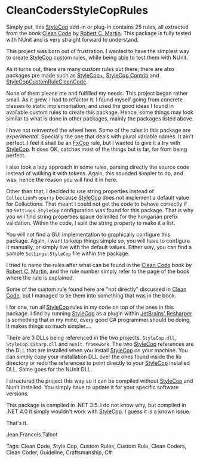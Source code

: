 # CleanCodersStyleCopRules #

Simply put, this [StyleCop](http://stylecop.codeplex.com/) add-in or plug-in contains  25 rules, all extracted from the book [Clean Code](http://www.amazon.com/Clean-Code-Handbook-Software-Craftsmanship/dp/0132350882) by [Robert C. Martin](http://www.objectmentor.com/omTeam/martin_r.html). This package is fully tested with NUnit and is very straight forward to understand.

This project was born out of frustration. I wanted to have the simplest way to create [StyleCop](http://stylecop.codeplex.com/) custom rules, while being able to test them with NUnit.

As it turns out, there are many custom rules out there, there are also packages pre made such as [StyleCop+](http://stylecopplus.codeplex.com/), [StyleCop Contrib](http://stylecopcontrib.codeplex.com/) and [StyleCopCustomRuleCleanCode](http://code.google.com/p/stylecopcustomrulecleancode/).

None of them please me and fulfilled my needs. This project began rather small. As it grew, I had to refactor it. I found myself going from concrete classes
to static implementation, and used the good ideas I found in available custom rules to create this package. Hence, some things may look similar to what is
done in other packages, mainly the packages listed above.

I have not reinvented the wheel here. Some of the rules in this package are _experimental_. Specially the one that deals with plural variable names. It
ain't perfect. I feel it shall be an [FxCop](http://en.wikipedia.org/wiki/FxCop) rule, but I wanted to give it a try with [StyleCop](http://stylecop.codeplex.com/). It does OK, catches most of the things but is far, far
from being perfect.

I also took a lazy approach in some rules, parsing directly the source code instead of walking it with tokens. Again, this sounded simpler to do, and
was, hence the reason you will find it in here.

Other than that, I decided to use string properties instead of `CollectionProperty` because [StyleCop](http://stylecop.codeplex.com/) does not implement a default value for Collections.
That meant I could not get the code to behave correctly if no `Settings.StyleCop` configuration was found for this package. That is why you will find
string properties space delimited for the hungarian prefix validation. Within the code, I split the string property to make it a list.

You will not find a GUI implementation to graphically configure this package. Again, I want to keep things simple so, you will have to configure it
manually, or simply live with the default values. Either way, you can find a sample `Settings.StyleCop` file within the package.

I tried to name the rules after what can be found in the [Clean Code](http://www.amazon.com/Clean-Code-Handbook-Software-Craftsmanship/dp/0132350882) book by [Robert C. Martin](http://www.objectmentor.com/omTeam/martin_r.html), and the rule number simply refer to the page of the book
where the rule is explained.

Some of the custom rule found here are "not directly" discussed in [Clean Code](http://www.amazon.com/Clean-Code-Handbook-Software-Craftsmanship/dp/0132350882), but I managed to tie them into something that was in the book.

I for one, run all [StyleCop](http://stylecop.codeplex.com/) rules in my code on top of the ones in this package. I find by running [StyleCop](http://stylecop.codeplex.com/) as a plugin within  [JetBrains' Resharper](http://www.jetbrains.com/resharper/) is
something that in my mind, every good C# programmer should be doing. It makes things so much simpler....

There are 3 DLLs being referenced in the two projects. `StyleCop.dll`, `StyleCop.CSharp.dll` and `nunit.framework`. The two [StyleCop](http://stylecop.codeplex.com/) references are the DLL that are
installed when you install [StyleCop](http://stylecop.codeplex.com/) on your machine. You can simply copy your installation DLL over the ones found inside the lib directory or redo the
references to point directly to your [StyleCop](http://stylecop.codeplex.com/) installed DLL. Same goes for the NUnit DLL.

I structured the project this way so it can be compiled without [StyleCop](http://stylecop.codeplex.com/) and Nunit installed. You simply have to update it for your specific software versions.

This package is compiled in .NET 3.5. I do not know why, but compiled in .NET 4.0 it simply wouldn't work with [StyleCop](http://stylecop.codeplex.com/). I guess it is a known issue.

That's it.

Jean.Francois.Talbot

Tags: Clean Code, Style Cop, Custom Rules, Custom Rule, Clean Coders, Clean Coder, Guideline, Craftsmanship, C#